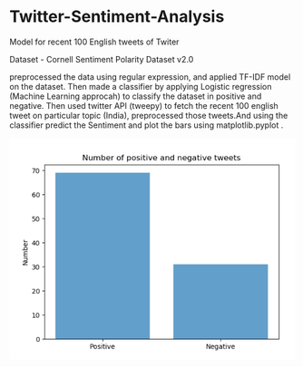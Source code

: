 # Twitter-Sentiment-Analysis
Model for recent 100 English tweets of Twiter

Dataset - Cornell Sentiment Polarity Dataset v2.0

preprocessed the data using regular expression, and applied TF-IDF model on the dataset.
Then made a classifier by applying Logistic regression (Machine Learning approcah) to classify the dataset in positive and negative.
Then used twitter API (tweepy) to fetch the recent 100 english tweet on particular topic (India), preprocessed those tweets.And using the classifier predict
the Sentiment and plot the bars using matplotlib.pyplot .

![](tweet_analysis.png)
